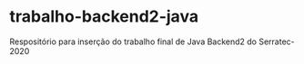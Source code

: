 # trabalho-backend2-java
Respositório para inserção do trabalho final de Java Backend2 do Serratec-2020
